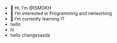 - 👋 Hi, I’m @ISMOKH
- 👀 I’m interested in Programming and networking
- 🌱 I’m currently learning IT
- hello
- hi
- hello
changesasda
<!---
ISMOKH/ISMOKH is a ✨ special ✨ repository because its `README.md` (this file) appears on your GitHub profile.
You can click the Preview link to take a look at your changes.
--->
